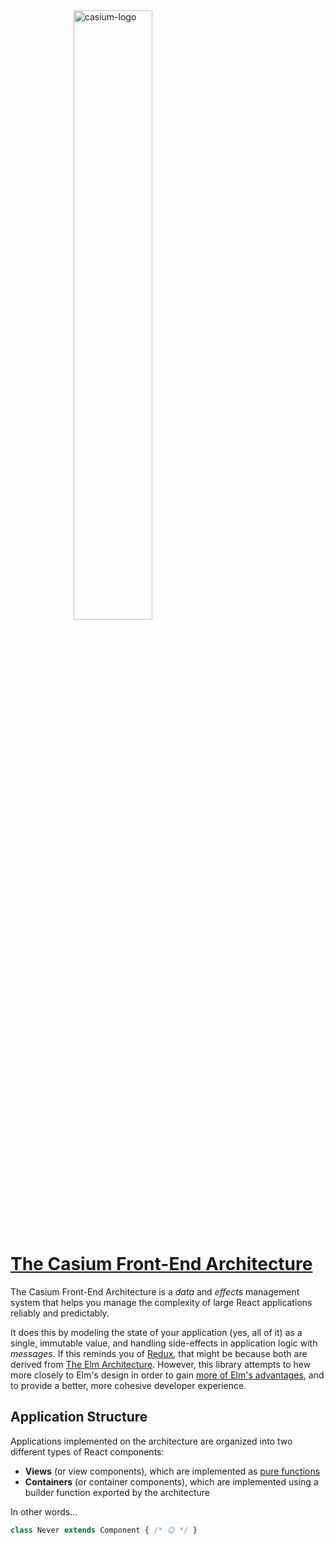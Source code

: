 <img src="../assets/casium_logo_stars.svg" alt="casium-logo" style="width: 50%;min-width: 190px;position: relative;left: 20%;"/>

# [The Casium Front-End Architecture](https://michaeljwiebe.github.io/axios-site/index.html)

The Casium Front-End Architecture is a _data_ and _effects_ management system that helps you manage the complexity of large React applications reliably and predictably.

It does this by modeling the state of your application (yes, all of it) as a single, immutable value, and handling side-effects in application logic with _messages_. If this reminds you of [Redux](http://redux.js.org/), that might be because both are derived from [The Elm Architecture](https://guide.elm-lang.org/architecture/). However, this library attempts to hew more closely to Elm's design in order to gain [more of Elm's advantages](https://www.youtube.com/watch?v=XsNk5aOpqUc&t=16m24s), and to provide a better, more cohesive developer experience.

## Application Structure

Applications implemented on the architecture are organized into two different types of React components:

 - **Views** (or view components), which are implemented as [pure functions](https://www.reactenlightenment.com/react-state/8.4.html)
 - **Containers** (or container components), which are implemented using a builder function exported by the architecture

In other words...

```javascript
class Never extends Component { /* 😉 */ }
```
